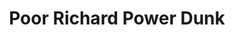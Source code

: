 ---
pid: pt378
title: Poor Richard Power Dunk
location_transcription: Wells Fargo Neighborhood
coordinates: "[-75.160959596971, 39.906115110881]"
zipcode: '10075'
gen_neighborhood: 
neighborhood: 
outside_phl: 'New York NY '
age: '58'
age_range: 50-59
instagram: 
image_file_name: pt_378.jpg
proposal_transcription: Ben Franklin dunks over/ in front of Dr. J, Dorrell Dawkins,
  Charles Barkley, Wilt Chamberlain, Mr. Cheeks
topic: Sports
topic_summary: '0'
type: Sculpture Statue
keywords_other: 
credit: 
image_labels: 
twitter: 
facebook: 
permalink: "/monuments/pt378/"
layout: item-page
---